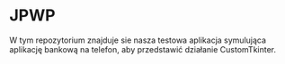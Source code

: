# JPWP

W tym repozytorium znajduje sie nasza testowa aplikacja symulująca aplikację bankową na telefon, aby przedstawić działanie CustomTkinter.
